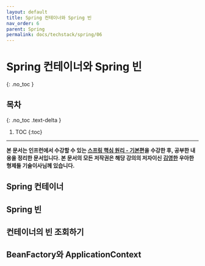 ```yaml
---
layout: default
title: Spring 컨테이너와 Spring 빈
nav_order: 6
parent: Spring
permalink: docs/techstack/spring/06
---
```


# Spring 컨테이너와 Spring 빈
{: .no_toc }

## 목차
{: .no_toc .text-delta }

1. TOC
{:toc}

---

**본 문서는 인프런에서 수강할 수 있는 [스프링 핵심 원리 - 기본편](https://inflearn.com/course/스프링-핵심-원리-기본편)을 수강한 후, 공부한 내용을 정리한 문서입니다. 본 문서의 모든 저작권은 해당 강의의 저자이신 [김영한](https://inflearn.com/users/@yh) 우아한형제들 기술이사님께 있습니다.**

## Spring 컨테이너

## Spring 빈

## 컨테이너의 빈 조회하기

## BeanFactory와 ApplicationContext
